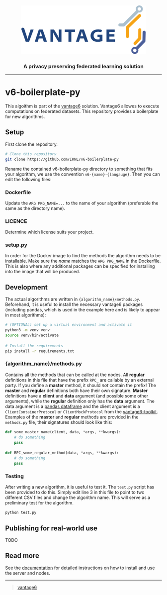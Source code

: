 <h1 align="center">
  <br>
  <a href="https://vantage6.ai"><img src="https://github.com/IKNL/guidelines/blob/master/resources/logos/vantage6.png?raw=true" alt="vantage6" width="400"></a>
</h1>

<h3 align=center> A privacy preserving federated learning solution</h3>

--------------------

# v6-boilerplate-py
This algoithm is part of the [vantage6](https://vantage6.ai) solution. Vantage6 allowes to execute computations on federated datasets. This repository provides a boilerplate for new algorithms.

## Setup
First clone the repository.
```bash
# Clone this repository
git clone https://github.com/IKNL/v6-boilerplate-py
```

Rename the contained v6-boilerplate-py directory to something that fits your algorithm, we use the convention `v6-{name}-{langauge}`. Then you can edit the following files:

### Dockerfile
Update the `ARG PKG_NAME=...` to the name of your algorithm (preferable the same as the directory name).

### LICENCE
Determine which license suits your project.

### setup.py
In order for the Docker image to find the methods the algorithm needs to be installable. Make sure the *name* matches the `ARG PKG_NAME` in the Dockerfile. This is also where any additional packages can be specified for installing into the image that will be produced.

## Development
The actual algorithms are written in `{algorithm_name}/methods.py`. Beforehand, it is useful to install the necessary vantage6 packages (including pandas, which is used in the example here and is likely to appear in most algorithms):

```bash
# (OPTIONAL) set up a virtual environment and activate it
python3 -m venv venv
source venv/bin/activate

# Install the requirements
pip install -r requirements.txt
```

### {algorithm_name}/methods.py
Contains all the methods that can be called at the nodes. All __regular__ definitions in this file that have the prefix `RPC_` are callable by an external party. If you define a __master__ method, it should *not* contain the prefix! The __master__ and __regular__ definitions both have their own signature. __Master__ definitions have a __client__ and __data__ argument (and possible some other arguments), while the __regular__ definition only has the __data__ argument. The data argument is a [pandas dataframe](https://pandas.pydata.org/docs/reference/api/pandas.DataFrame.html?highlight=dataframe#pandas.DataFrame) and the client argument is a `ClientContainerProtocol` or `ClientMockProtocol` from the [vantage6-toolkit](https://github.com/IKNL/vantage6-toolkit). Examples of the __master__ and __regular__ methods are provided in the `methods.py` file, their signatures should look like this:

```python
def some_master_name(client, data, *args, **kwargs):
    # do something
    pass

def RPC_some_regular_method(data, *args, **kwargs):
    # do something
    pass
```

### Testing
After writing a new algorithm, it is useful to test it. The `test.py` script has been provided to do this. Simply edit line 3 in this file to point to two different CSV files and change the algorithm name. This will serve as a preliminary test for the algorithm.

```bash
python test.py
```

## Publishing for real-world use
TODO

## Read more
See the [documentation](https://docs.vantage6.ai/) for detailed instructions on how to install and use the server and nodes.

------------------------------------
> [vantage6](https://vantage6.ai)